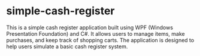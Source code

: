 # simple-cash-register
This is a simple cash register application built using WPF (Windows Presentation Foundation) and C#. It allows users to manage items, make purchases, and keep track of shopping carts. The application is designed to help users simulate a basic cash register system.

